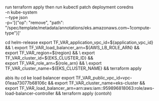 run terraform apply
then run
kubectl patch deployment coredns \
    -n kube-system \
    --type json \
    -p='[{"op": "remove", "path": "/spec/template/metadata/annotations/eks.amazonaws.com~1compute-type"}]'


cd helm-release
export TF_VAR_application_vpc_id=${application_vpc_id} && \
            export TF_VAR_load_balancer_arn=${AWS_LB_ROLE_ARN} && \
            export TF_VAR_region=${region} && \
            export TF_VAR_cluster_id=${EKS_CLUSTER_ID} && \
            export TF_VAR_role_arn=${role_arn} && \
            export TF_VAR_cluster_name=${EKS_CLUSTER_NAME} && terraform apply

abis itu cd ke load balancer 
export TF_VAR_public_vpc_id=vpc-01eaa73077b68106c && export TF_VAR_cluster_name=eks-cluster && export TF_VAR_load_balancer_arn=arn:aws:iam::959896818063:role/aws-load-balancer-controller && terraform apply (contoh)